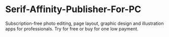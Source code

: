 # Serif-Affinity-Publisher-For-PC
Subscription-free photo editing, page layout, graphic design and illustration apps for professionals. Try for free or buy for one low payment.
